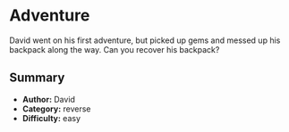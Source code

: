 # Adventure
David went on his first adventure, but picked up gems and messed up his backpack along the way. Can you recover his backpack?

## Summary
- **Author:** David
- **Category:** reverse
- **Difficulty:** easy
